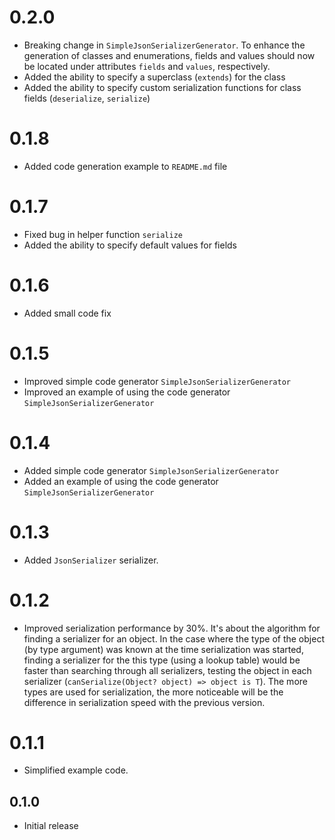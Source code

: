 # 0.2.0

- Breaking change in `SimpleJsonSerializerGenerator`. To enhance the generation of classes and enumerations, fields and values should now be located under attributes `fields` and `values`, respectively.
- Added the ability to specify a superclass (`extends`) for the class
- Added the ability to specify custom serialization functions for class fields (`deserialize`, `serialize`)

# 0.1.8

- Added code generation example to `README.md` file

# 0.1.7

- Fixed bug in helper function `serialize`
- Added the ability to specify default values for fields

# 0.1.6

- Added small code fix

# 0.1.5

- Improved simple code generator `SimpleJsonSerializerGenerator`
- Improved  an example of using the code generator `SimpleJsonSerializerGenerator`

# 0.1.4

- Added simple code generator `SimpleJsonSerializerGenerator`
- Added an example of using the code generator `SimpleJsonSerializerGenerator`

# 0.1.3

- Added `JsonSerializer` serializer.

# 0.1.2

- Improved serialization performance by 30%. It's about the algorithm for finding a serializer for an object. In the case where the type of the object (by type argument) was known at the time serialization was started, finding a serializer for the this type (using a lookup table) would be faster than searching through all serializers, testing the object in each serializer (`canSerialize(Object? object) => object is T`). The more types are used for serialization, the more noticeable will be the difference in serialization speed with the previous version.

# 0.1.1

- Simplified example code.

## 0.1.0

- Initial release